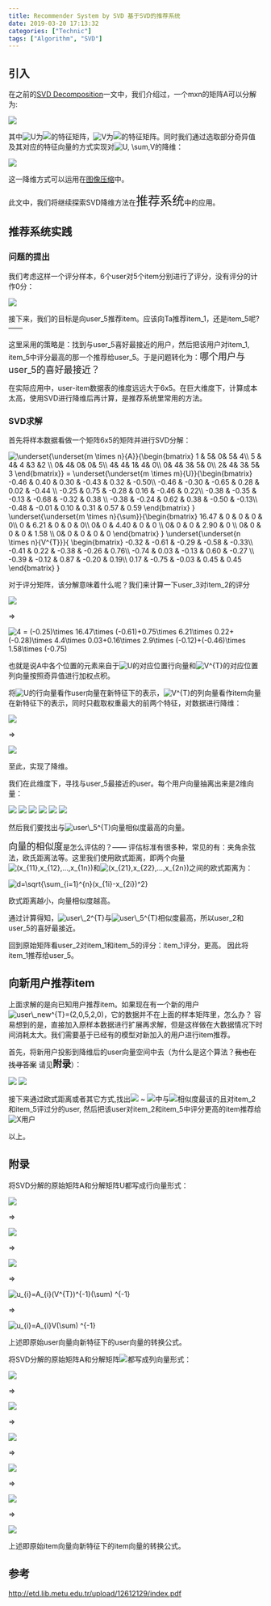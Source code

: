 ```yaml
---
title: Recommender System by SVD 基于SVD的推荐系统
date: 2019-03-20 17:13:32
categories: ["Technic"]
tags: ["Algorithm", "SVD"]
---
```


## 引入

在之前的[SVD Decomposition](https://dorianzi.github.io/2019/03/09/matrix_SVD_decomposition/)一文中，我们介绍过，一个mxn的矩阵A可以分解为:

<img src="https://latex.codecogs.com/gif.latex?\underset{m\times&space;n}{A}=\underset{m\times&space;m}{U}\underset{m\times&space;n}{\sum}\underset{n\times&space;n}{V^{T}}">

其中<img src="https://latex.codecogs.com/gif.latex?U" title="U" />为<img src="https://latex.codecogs.com/gif.latex?AA^{T}">的特征矩阵，<img src="https://latex.codecogs.com/gif.latex?V" title="V" />为<img src="https://latex.codecogs.com/gif.latex?A^{T}A">的特征矩阵。同时我们通过选取部分奇异值及其对应的特征向量的方式实现对<img src="https://latex.codecogs.com/gif.latex?U,&space;\sum,V" title="U, \sum,V" />的降维：

<img src="https://github.com/DorianZi/algorithm_explained/blob/master/res/svd_cut_2.png?raw=true">

这一降维方式可以运用在[图像压缩](https://dorianzi.github.io/2019/03/10/image_compression_with_SVD/)中。

此文中，我们将继续探索SVD降维方法在<font size="5">推荐系统</font>中的应用。

## 推荐系统实践

### 问题的提出
我们考虑这样一个评分样本，6个user对5个item分别进行了评分，没有评分的计作0分：

<img src="https://github.com/DorianZi/algorithm_explained/raw/master/res/svd_recommender_data_2.png">

接下来，我们的目标是向user_5推荐item。应该向Ta推荐item_1，还是item_5呢? ——

这里采用的策略是：找到与user_5喜好最接近的用户，然后把该用户对item_1, item_5中评分最高的那一个推荐给user_5。于是问题转化为：<font size="4">哪个用户与user_5的喜好最接近？</font>

在实际应用中，user-item数据表的维度远远大于6x5。在巨大维度下，计算成本太高，使用SVD进行降维后再计算，是推荐系统里常用的方法。

### SVD求解
首先将样本数据看做一个矩阵6x5的矩阵并进行SVD分解：

<img src="https://latex.codecogs.com/png.latex?\underset{\underset{m&space;\times&space;n}{A}}{\begin{bmatrix}&space;1&space;&&space;5&&space;0&&space;5&&space;4\\&space;5&space;&&space;4&&space;4&space;&3&space;&2&space;\\&space;0&&space;4&&space;0&&space;0&&space;5\\&space;4&&space;4&&space;1&&space;4&&space;0\\&space;0&&space;4&&space;3&&space;5&&space;0\\&space;2&&space;4&&space;3&&space;5&&space;3&space;\end{bmatrix}}&space;=&space;\underset{\underset{m&space;\times&space;m}{U}}{\begin{bmatrix}&space;-0.46&space;&&space;0.40&space;&&space;0.30&space;&&space;-0.43&space;&&space;0.32&space;&&space;-0.50\\&space;-0.46&space;&&space;-0.30&space;&&space;-0.65&space;&&space;0.28&space;&&space;0.02&space;&&space;-0.44&space;\\&space;-0.25&space;&&space;0.75&space;&&space;-0.28&space;&&space;0.16&space;&&space;-0.46&space;&&space;0.22\\&space;-0.38&space;&&space;-0.35&space;&&space;-0.13&space;&&space;-0.68&space;&&space;-0.32&space;&&space;0.38&space;\\&space;-0.38&space;&&space;-0.24&space;&&space;0.62&space;&&space;0.38&space;&&space;-0.50&space;&&space;-0.13\\&space;-0.48&space;&&space;-0.01&space;&&space;0.10&space;&&space;0.31&space;&&space;0.57&space;&&space;0.59&space;\end{bmatrix}&space;}&space;\underset{\underset{m&space;\times&space;n}{\sum}}{\begin{bmatrix}&space;16.47&space;&&space;0&space;&&space;0&space;&&space;0&space;&&space;0\\&space;0&space;&&space;6.21&space;&&space;0&space;&&space;0&space;&&space;0\\&space;0&&space;0&space;&&space;4.40&space;&&space;0&space;&&space;0&space;\\&space;0&&space;0&space;&&space;0&space;&&space;2.90&space;&&space;0&space;\\&space;0&&space;0&space;&&space;0&space;&&space;0&space;&&space;1.58&space;\\&space;0&&space;0&space;&&space;0&space;&&space;0&space;&&space;0&space;\end{bmatrix}&space;}&space;\underset{\underset{n&space;\times&space;n}{V^{T}}}{&space;\begin{bmatrix}&space;-0.32&space;&&space;-0.61&space;&&space;-0.29&space;&&space;-0.58&space;&&space;-0.33\\&space;-0.41&space;&&space;0.22&space;&&space;-0.38&space;&&space;-0.26&space;&&space;0.76\\&space;-0.74&space;&&space;0.03&space;&&space;-0.13&space;&&space;0.60&space;&&space;-0.27&space;\\&space;-0.39&space;&&space;-0.12&space;&&space;0.87&space;&&space;-0.20&space;&&space;0.19\\&space;0.17&space;&&space;-0.75&space;&&space;-0.03&space;&&space;0.45&space;&&space;0.45&space;\end{bmatrix}&space;}" title="\underset{\underset{m \times n}{A}}{\begin{bmatrix} 1 & 5& 0& 5& 4\\ 5 & 4& 4 &3 &2 \\ 0& 4& 0& 0& 5\\ 4& 4& 1& 4& 0\\ 0& 4& 3& 5& 0\\ 2& 4& 3& 5& 3 \end{bmatrix}} = \underset{\underset{m \times m}{U}}{\begin{bmatrix} -0.46 & 0.40 & 0.30 & -0.43 & 0.32 & -0.50\\ -0.46 & -0.30 & -0.65 & 0.28 & 0.02 & -0.44 \\ -0.25 & 0.75 & -0.28 & 0.16 & -0.46 & 0.22\\ -0.38 & -0.35 & -0.13 & -0.68 & -0.32 & 0.38 \\ -0.38 & -0.24 & 0.62 & 0.38 & -0.50 & -0.13\\ -0.48 & -0.01 & 0.10 & 0.31 & 0.57 & 0.59 \end{bmatrix} } \underset{\underset{m \times n}{\sum}}{\begin{bmatrix} 16.47 & 0 & 0 & 0 & 0\\ 0 & 6.21 & 0 & 0 & 0\\ 0& 0 & 4.40 & 0 & 0 \\ 0& 0 & 0 & 2.90 & 0 \\ 0& 0 & 0 & 0 & 1.58 \\ 0& 0 & 0 & 0 & 0 \end{bmatrix} } \underset{\underset{n \times n}{V^{T}}}{ \begin{bmatrix} -0.32 & -0.61 & -0.29 & -0.58 & -0.33\\ -0.41 & 0.22 & -0.38 & -0.26 & 0.76\\ -0.74 & 0.03 & -0.13 & 0.60 & -0.27 \\ -0.39 & -0.12 & 0.87 & -0.20 & 0.19\\ 0.17 & -0.75 & -0.03 & 0.45 & 0.45 \end{bmatrix} }" />

对于评分矩阵，该分解意味着什么呢？我们来计算一下user_3对item_2的评分

<img src="https://github.com/DorianZi/algorithm_explained/blob/master/res/recommender_rate_dot.png?raw=true">

=>

<img src="https://latex.codecogs.com/png.latex?4&space;=&space;(-0.25)\times&space;16.47\times&space;(-0.61)&plus;0.75\times&space;6.21\times&space;0.22&plus;(-0.28)\times&space;4.4\times&space;0.03&plus;0.16\times&space;2.9\times&space;(-0.12)&plus;(-0.46)\times&space;1.58\times&space;(-0.75)" title="4 = (-0.25)\times 16.47\times (-0.61)+0.75\times 6.21\times 0.22+(-0.28)\times 4.4\times 0.03+0.16\times 2.9\times (-0.12)+(-0.46)\times 1.58\times (-0.75)" />

也就是说A中各个位置的元素来自于<img src="https://latex.codecogs.com/png.latex?U" title="U" />的对应位置行向量和<img src="https://latex.codecogs.com/png.latex?V^{T}" title="V^{T}" />的对应位置列向量按照奇异值进行加权点积。

将<img src="https://latex.codecogs.com/png.latex?U" title="U" />的行向量看作user向量在新特征下的表示，<img src="https://latex.codecogs.com/png.latex?V^{T}" title="V^{T}" />的列向量看作item向量在新特征下的表示，同时只截取权重最大的前两个特征，对数据进行降维：

<img src="https://github.com/DorianZi/algorithm_explained/blob/master/res/recommender_system_svd_feature.png?raw=true">

=>

<img src="https://github.com/DorianZi/algorithm_explained/blob/master/res/recommender_system_svd_feature_cut.png?raw=true">

至此，实现了降维。

我们在此维度下，寻找与user_5最接近的user。每个用户向量抽离出来是2维向量：

<img src="https://latex.codecogs.com/gif.latex?user\_1^{T}&space;=&space;(-0.46,0.40)"/>

<img src="https://latex.codecogs.com/gif.latex?user\_2^{T}&space;=&space;(-0.46，-0.30)"/>

<img src="https://latex.codecogs.com/gif.latex?user\_3^{T}&space;=&space;(-0.25,0.75)"/>

<img src="https://latex.codecogs.com/gif.latex?user\_4^{T}&space;=&space;(-0.38,-0.35)"/>

<img src="https://latex.codecogs.com/gif.latex?user\_5^{T}&space;=&space;(-0.38，-0.24)"/>

<img src="https://latex.codecogs.com/gif.latex?user\_6^{T}&space;=&space;(-0.48,-0.01)"/>

然后我们要找出与<img src="https://latex.codecogs.com/gif.latex?user\_5^{T}" title="user\_5^{T}" />向量相似度最高的向量。

<font size="4">向量的相似度</font>是怎么评估的？—— 评估标准有很多种，常见的有：夹角余弦法，欧氏距离法等。这里我们使用欧式距离，即两个向量<img src="https://latex.codecogs.com/gif.latex?(x_{11},x_{12},...,x_{1n})" title="(x_{11},x_{12},...,x_{1n})" />和<img src="https://latex.codecogs.com/gif.latex?(x_{21},x_{22},...,x_{2n})" title="(x_{21},x_{22},...,x_{2n})" />之间的欧式距离为：

<img src="https://latex.codecogs.com/gif.latex?d=\sqrt{\sum_{i=1}^{n}(x_{1i}-x_{2i})^2}" title="d=\sqrt{\sum_{i=1}^{n}(x_{1i}-x_{2i})^2}" />

欧式距离越小，向量相似度越高。

通过计算得知，<img src="https://latex.codecogs.com/gif.latex?user\_2^{T}" title="user\_2^{T}" />与<img src="https://latex.codecogs.com/gif.latex?user\_5^{T}" title="user\_5^{T}" />相似度最高，所以user_2和user_5的喜好最接近。

回到原始矩阵看user_2对item_1和item_5的评分：item_1评分，更高。 因此将item_1推荐给user_5。

## 向新用户推荐item
上面求解的是向已知用户推荐item。如果现在有一个新的用户<img src="https://latex.codecogs.com/gif.latex?X=(2,0,5,2,0)" title="user\_new^{T}=(2,0,5,2,0)" />，它的数据并不在上面的样本矩阵里，怎么办？
容易想到的是，直接加入原样本数据进行扩展再求解，但是这样做在大数据情况下时间消耗太大。我们需要基于已经有的模型对新加入的用户进行item推荐。

首先，将新用户投影到降维后的user向量空间中去（为什么是这个算法？~~我也在找寻答案~~ 请见<font size="4">**附录**</font>）：

<img src="https://latex.codecogs.com/gif.latex?X_{k}^{T}&space;=&space;X^{T}\underset{n\times&space;k}{V}\underset{k\times&space;k}{\sum}^{-1}" />

<img src="https://latex.codecogs.com/gif.latex?X_{2}^{T}&space;=(2,0,5,2,0)\begin{bmatrix}&space;-0.32&space;&&space;-0.41\\&space;-0.61&&space;0.22&space;\\&space;-0.29&space;&&space;-0.38&space;\\&space;-0.58&space;&&space;-0.26&space;\\&space;-0.33&space;&&space;0.76&space;\end{bmatrix}&space;\begin{bmatrix}&space;16.47&space;&&space;0\\&space;0&space;&&space;6.21&space;\end{bmatrix}^{-1}=(-0.20,-0.52)" />

接下来通过欧式距离或者其它方式,找出<img src="https://latex.codecogs.com/gif.latex?user\_1^{T}" /> ~ <img src="https://latex.codecogs.com/gif.latex?user\_1^{T}" />中与<img src="https://latex.codecogs.com/gif.latex?X_{2}^{T}}" />相似度最该的且对item_2和item_5评过分的user, 然后把该user对item_2和item_5中评分更高的item推荐给<img src="https://latex.codecogs.com/gif.latex?X" title="X" />用户

以上。

## 附录
将SVD分解的原始矩阵A和分解矩阵U都写成行向量形式：

<img src="https://latex.codecogs.com/gif.latex?A=U\sum&space;V^{T}"  />

=>

<img src="https://latex.codecogs.com/gif.latex?\begin{pmatrix}&space;A_{1}\\&space;A_{2}\\&space;...\\&space;A_{m}\\&space;\end{pmatrix}=&space;\begin{pmatrix}&space;u_{1}\\&space;u_{2}\\&space;...\\&space;u_{m}\\&space;\end{pmatrix}&space;\sum&space;V^{T}&space;=&space;\begin{pmatrix}&space;u_{1}\sum&space;V^{T}\\&space;u_{2}\sum&space;V^{T}\\&space;...\\&space;u_{m}\sum&space;V^{T}\\&space;\end{pmatrix}"  />

=>

<img src="https://latex.codecogs.com/gif.latex?A_{i}&space;=&space;u_{i}\sum&space;V^{T}\&space;,\&space;\&space;\&space;\&space;i=1,2,...,m" />

=>

<img src="https://latex.codecogs.com/gif.latex?u_{i}=A_{i}(V^{T})^{-1}(\sum)&space;^{-1}" title="u_{i}=A_{i}(V^{T})^{-1}(\sum) ^{-1}" />

=>

<img src="https://latex.codecogs.com/gif.latex?u_{i}=A_{i}V(\sum)&space;^{-1}" title="u_{i}=A_{i}V(\sum) ^{-1}" />

上述即原始user向量向新特征下的user向量的转换公式。

将SVD分解的原始矩阵A和分解矩阵<img src="https://latex.codecogs.com/gif.latex?V^{T}" />都写成列向量形式：

<img src="https://latex.codecogs.com/gif.latex?A=U\sum&space;V^{T}"  />

=>

<img src="https://latex.codecogs.com/gif.latex?(A_{1},A_{2},...,A_{n})=U\sum&space;(v_{1},v_{2},...,v_{n})"  />

=>

<img src="https://latex.codecogs.com/gif.latex?A_{i}=U\sum&space;v_{i}\&space;,\&space;\&space;\&space;\&space;i=1,2,...,n"  />

=>

<img src="https://latex.codecogs.com/gif.latex?v_{i}=(\sum&space;)^{-1}U^{-1}A_{i}" />

=>

<img src="https://latex.codecogs.com/gif.latex?v^{T}_{i}=A^{T}_{i}(U^{-1})^{T}((\sum&space;)^{-1})^{T}" />

=>

<img src="https://latex.codecogs.com/gif.latex?v^{T}_{i}=A^{T}_{i}U(\sum&space;)^{-1}" />

上述即原始item向量向新特征下的item向量的转换公式。


## 参考
http://etd.lib.metu.edu.tr/upload/12612129/index.pdf

